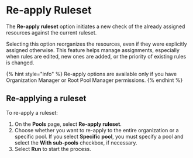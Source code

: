 # Re-apply Ruleset

The **Re-apply ruleset** option initiates a new check of the already assigned resources against the current ruleset.&#x20;

Selecting this option reorganizes the resources, even if they were explicitly assigned otherwise. This feature helps manage assignments, especially when rules are edited, new ones are added, or the priority of existing rules is changed.

{% hint style="info" %}
Re-apply options are available only if you have Organization Manager or Root Pool Manager permissions.
{% endhint %}

## Re-applying a ruleset <a href="#re-apply-ruleset" id="re-apply-ruleset"></a>

To re-apply a ruleset:

1. On the **Pools** page, select **Re-apply ruleset**.&#x20;
2. Choose whether you want to re-apply to the entire organization or a specific pool. If you select **Specific pool**, you must specify a pool and select the **With sub-pools** checkbox, if necessary.
3. Select **Run** to start the process.
